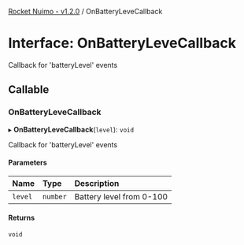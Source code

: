 [Rocket Nuimo - v1.2.0](../README.md) / OnBatteryLeveCallback

# Interface: OnBatteryLeveCallback

Callback for 'batteryLevel' events

## Callable

### OnBatteryLeveCallback

▸ **OnBatteryLeveCallback**(`level`): `void`

Callback for 'batteryLevel' events

#### Parameters

| Name | Type | Description |
| :------ | :------ | :------ |
| `level` | `number` | Battery level from 0-100 |

#### Returns

`void`
